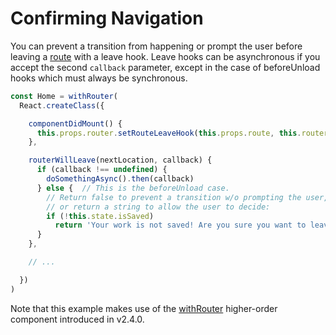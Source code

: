 # Confirming Navigation

You can prevent a transition from happening or prompt the user before leaving a
[route](/docs/Glossary.md#route) with a leave hook. Leave hooks can be
asynchronous if you accept the second `callback` parameter, except in the case
of beforeUnload hooks which must always be synchronous.

```js
const Home = withRouter(
  React.createClass({

    componentDidMount() {
      this.props.router.setRouteLeaveHook(this.props.route, this.routerWillLeave)
    },

    routerWillLeave(nextLocation, callback) {
      if (callback !== undefined) {
        doSomethingAsync().then(callback)
      } else {  // This is the beforeUnload case.
        // Return false to prevent a transition w/o prompting the user,
        // or return a string to allow the user to decide:
        if (!this.state.isSaved)
          return 'Your work is not saved! Are you sure you want to leave?'
      }
    },

    // ...

  })
)
```

Note that this example makes use of the [withRouter](/upgrade-guides/v2.4.0.md) higher-order component introduced in v2.4.0.

